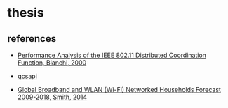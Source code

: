 # thesis

## references

 - [Performance Analysis of the IEEE 802.11 Distributed
Coordination Function, Bianchi, 2000](http://omikron.eit.lth.se/ETSN01/ETSN012015/papers/bianchi2000performance.pdf)

 - [qcsapi](https://github.com/Noltari/qcsapi)

 - [Global Broadband and WLAN (Wi-Fi) Networked Households Forecast 2009-2018, Smith, 2014](https://www.strategyanalytics.com/access-services/service-providers/service-providers-strategies/reports/report-detail/global-broadband-and-wlan-(wi-fi)-networked-households-forecast-2009-2018)
